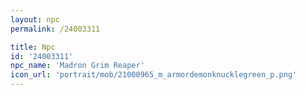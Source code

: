 ```yaml
---
layout: npc
permalink: /24003311

title: Npc
id: '24003311'
npc_name: 'Madron Grim Reaper'
icon_url: 'portrait/mob/21000965_m_armordemonknucklegreen_p.png'
---
```

